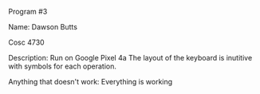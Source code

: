 Program #3

Name: Dawson Butts

Cosc 4730

Description: Run on Google Pixel 4a
  The layout of the keyboard is inutitive with symbols for each operation.

Anything that doesn't work:
  Everything is working
